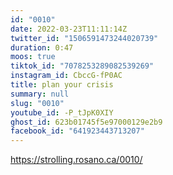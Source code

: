 ```yaml
---
id: "0010"
date: 2022-03-23T11:11:14Z
twitter_id: "1506591473244020739"
duration: 0:47
moos: true
tiktok_id: "7078253289082539269"
instagram_id: CbccG-fP0AC
title: plan your crisis
summary: null
slug: "0010"
youtube_id: -P_tJpK0XIY
ghost_id: 623b01745f5e97000129e2b9
facebook_id: "641923443713207"
---
```

https://strolling.rosano.ca/0010/
